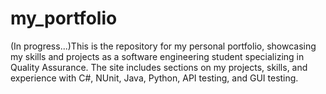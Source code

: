 # my_portfolio
(In progress...)This is the repository for my personal portfolio, showcasing my skills and projects as a software engineering student specializing in Quality Assurance. The site includes sections on my projects, skills, and experience with C#, NUnit, Java, Python, API testing, and GUI testing.
